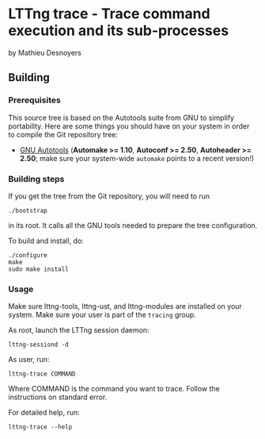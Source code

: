 LTTng trace - Trace command execution and its sub-processes
=====================================================================

by Mathieu Desnoyers


Building
--------

### Prerequisites

This source tree is based on the Autotools suite from GNU to simplify
portability. Here are some things you should have on your system in order to
compile the Git repository tree:

  - [GNU Autotools](http://www.gnu.org/software/autoconf/)
    (**Automake >= 1.10**, **Autoconf >= 2.50**,
    **Autoheader >= 2.50**;
    make sure your system-wide `automake` points to a recent version!)

### Building steps

If you get the tree from the Git repository, you will need to run

    ./bootstrap

in its root. It calls all the GNU tools needed to prepare the tree
configuration.

To build and install, do:

    ./configure
    make
    sudo make install

### Usage

Make sure lttng-tools, lttng-ust, and lttng-modules are installed on
your system. Make sure your user is part of the `tracing` group.

As root, launch the LTTng session daemon:

    lttng-sessiond -d

As user, run:

    lttng-trace COMMAND

Where COMMAND is the command you want to trace. Follow the instructions
on standard error.

For detailed help, run:

    lttng-trace --help
